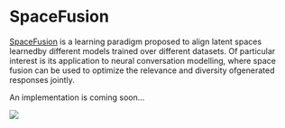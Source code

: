 # SpaceFusion
[SpaceFusion](https://arxiv.org/abs/1902.11205) is a learning paradigm proposed to align latent spaces learnedby different models trained over different datasets. Of particular interest is its application to neural conversation modelling, where space fusion can be used to optimize the relevance and diversity ofgenerated responses jointly.

An implementation is coming soon...

![](https://github.com/golsun/SpaceFusion/blob/master/fig/intro_fig.PNG)


